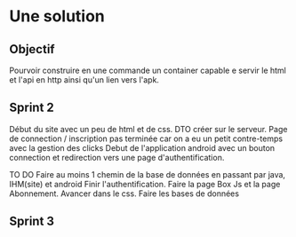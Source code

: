 # Une solution

## Objectif

Pourvoir construire en une commande un container capable e servir le html et l'api en http ainsi qu'un lien vers l'apk.

## Sprint 2

Début du site avec un peu de html et de css.
DTO créer sur le serveur. 
Page de connection / inscription pas terminée car on a eu un petit contre-temps avec la gestion des clicks
Debut de l'application android avec un bouton connection et redirection vers une page d'authentification.

TO DO
Faire au moins 1 chemin de la base de données en passant par java, IHM(site) et android
Finir l'authentification.
Faire la page Box Js et la page Abonnement.
Avancer dans le css.
Faire les bases de données

## Sprint 3

